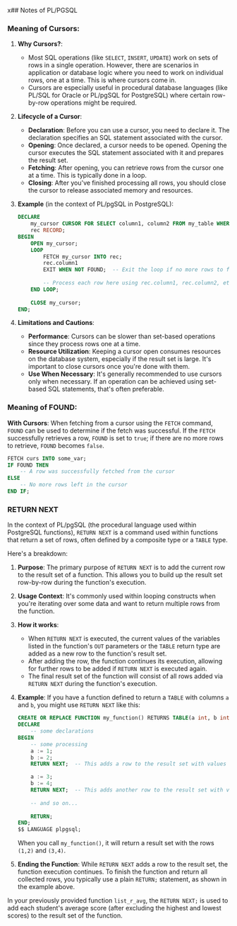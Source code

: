 x## Notes of PL/PGSQL



### Meaning of Cursors:

1. **Why Cursors?**:

   - Most SQL operations (like `SELECT`, `INSERT`, `UPDATE`) work on sets of rows in a single operation. However, there are scenarios in application or database logic where you need to work on individual rows, one at a time. This is where cursors come in.
   - Cursors are especially useful in procedural database languages (like PL/SQL for Oracle or PL/pgSQL for PostgreSQL) where certain row-by-row operations might be required.

2. **Lifecycle of a Cursor**:

   - **Declaration**: Before you can use a cursor, you need to declare it. The declaration specifies an SQL statement associated with the cursor.
   - **Opening**: Once declared, a cursor needs to be opened. Opening the cursor executes the SQL statement associated with it and prepares the result set.
   - **Fetching**: After opening, you can retrieve rows from the cursor one at a time. This is typically done in a loop.
   - **Closing**: After you've finished processing all rows, you should close the cursor to release associated memory and resources.

3. **Example** (in the context of PL/pgSQL in PostgreSQL):

   ```sql
   DECLARE
       my_cursor CURSOR FOR SELECT column1, column2 FROM my_table WHERE some_condition;
       rec RECORD;
   BEGIN
       OPEN my_cursor;
       LOOP
           FETCH my_cursor INTO rec;
           rec.column1
           EXIT WHEN NOT FOUND;  -- Exit the loop if no more rows to fetch
           
           -- Process each row here using rec.column1, rec.column2, etc.
       END LOOP;
       
       CLOSE my_cursor;
   END;
   ```

4. **Limitations and Cautions**:

   - **Performance**: Cursors can be slower than set-based operations since they process rows one at a time.
   - **Resource Utilization**: Keeping a cursor open consumes resources on the database system, especially if the result set is large. It's important to close cursors once you're done with them.
   - **Use When Necessary**: It's generally recommended to use cursors only when necessary. If an operation can be achieved using set-based SQL statements, that's often preferable.



### Meaning of FOUND:

**With Cursors**: When fetching from a cursor using the `FETCH` command, `FOUND` can be used to determine if the fetch was successful. If the `FETCH` successfully retrieves a row, `FOUND` is set to `true`; if there are no more rows to retrieve, `FOUND` becomes `false`.

```SQL
FETCH curs INTO some_var;
IF FOUND THEN
    -- A row was successfully fetched from the cursor
ELSE
    -- No more rows left in the cursor
END IF;
```



### RETURN NEXT

In the context of PL/pgSQL (the procedural language used within PostgreSQL functions), `RETURN NEXT` is a command used within functions that return a set of rows, often defined by a composite type or a `TABLE` type.

Here's a breakdown:

1. **Purpose**: The primary purpose of `RETURN NEXT` is to add the current row to the result set of a function. This allows you to build up the result set row-by-row during the function's execution.

2. **Usage Context**: It's commonly used within looping constructs when you're iterating over some data and want to return multiple rows from the function.

3. **How it works**:
   - When `RETURN NEXT` is executed, the current values of the variables listed in the function's `OUT` parameters or the `TABLE` return type are added as a new row to the function's result set.
   - After adding the row, the function continues its execution, allowing for further rows to be added if `RETURN NEXT` is executed again.
   - The final result set of the function will consist of all rows added via `RETURN NEXT` during the function's execution.

4. **Example**:
   If you have a function defined to return a `TABLE` with columns `a` and `b`, you might use `RETURN NEXT` like this:

   ```sql
   CREATE OR REPLACE FUNCTION my_function() RETURNS TABLE(a int, b int) AS $$
   DECLARE
       -- some declarations
   BEGIN
       -- some processing
       a := 1; 
       b := 2;
       RETURN NEXT;  -- This adds a row to the result set with values (1, 2)
   
       a := 3;
       b := 4;
       RETURN NEXT;  -- This adds another row to the result set with values (3, 4)
       
       -- and so on...
       
       RETURN;
   END;
   $$ LANGUAGE plpgsql;
   ```

   When you call `my_function()`, it will return a result set with the rows `(1,2)` and `(3,4)`.

5. **Ending the Function**: While `RETURN NEXT` adds a row to the result set, the function execution continues. To finish the function and return all collected rows, you typically use a plain `RETURN;` statement, as shown in the example above.

In your previously provided function `list_r_avg`, the `RETURN NEXT;` is used to add each student's average score (after excluding the highest and lowest scores) to the result set of the function.